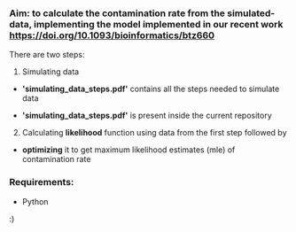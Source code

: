 ### Aim: to calculate the contamination rate from the simulated-data, implementing the model implemented in our recent work https://doi.org/10.1093/bioinformatics/btz660



There are two steps:



1. Simulating data 

- **'simulating_data_steps.pdf'** contains all the steps needed to simulate data

- **'simulating_data_steps.pdf'** is present inside the current repository

  



2. Calculating **likelihood** function using data from the first step followed by 
- **optimizing** it to get maximum likelihood estimates (mle) of contamination rate


### Requirements:

- Python

:)
